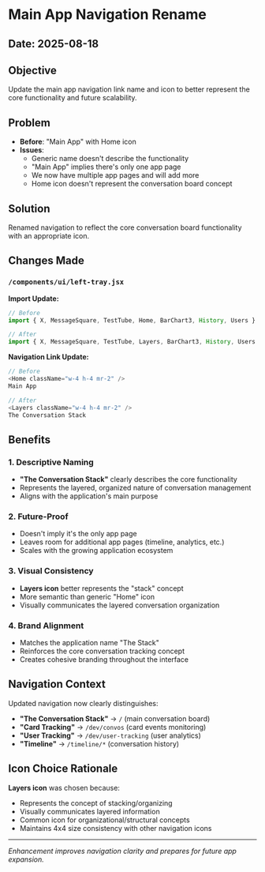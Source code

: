 # Main App Navigation Rename

## Date: 2025-08-18

## Objective
Update the main app navigation link name and icon to better represent the core functionality and future scalability.

## Problem
- **Before**: "Main App" with Home icon
- **Issues**: 
  - Generic name doesn't describe the functionality
  - "Main App" implies there's only one app page
  - We now have multiple app pages and will add more
  - Home icon doesn't represent the conversation board concept

## Solution
Renamed navigation to reflect the core conversation board functionality with an appropriate icon.

## Changes Made

### `/components/ui/left-tray.jsx`

**Import Update:**
```javascript
// Before
import { X, MessageSquare, TestTube, Home, BarChart3, History, Users } from 'lucide-react';

// After  
import { X, MessageSquare, TestTube, Layers, BarChart3, History, Users } from 'lucide-react';
```

**Navigation Link Update:**
```javascript
// Before
<Home className="w-4 h-4 mr-2" />
Main App

// After
<Layers className="w-4 h-4 mr-2" />
The Conversation Stack
```

## Benefits

### 1. Descriptive Naming
- **"The Conversation Stack"** clearly describes the core functionality
- Represents the layered, organized nature of conversation management
- Aligns with the application's main purpose

### 2. Future-Proof
- Doesn't imply it's the only app page
- Leaves room for additional app pages (timeline, analytics, etc.)
- Scales with the growing application ecosystem

### 3. Visual Consistency
- **Layers icon** better represents the "stack" concept
- More semantic than generic "Home" icon
- Visually communicates the layered conversation organization

### 4. Brand Alignment
- Matches the application name "The Stack"
- Reinforces the core conversation tracking concept
- Creates cohesive branding throughout the interface

## Navigation Context
Updated navigation now clearly distinguishes:
- **"The Conversation Stack"** → `/` (main conversation board)
- **"Card Tracking"** → `/dev/convos` (card events monitoring)
- **"User Tracking"** → `/dev/user-tracking` (user analytics)
- **"Timeline"** → `/timeline/*` (conversation history)

## Icon Choice Rationale
**Layers icon** was chosen because:
- Represents the concept of stacking/organizing
- Visually communicates layered information
- Common icon for organizational/structural concepts
- Maintains 4x4 size consistency with other navigation icons

---

*Enhancement improves navigation clarity and prepares for future app expansion.*